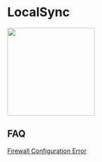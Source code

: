 # LocalSync
<a href="https://apps.microsoft.com/detail/9n3pxdfpp9tz?mode=direct">
	<img src="https://get.microsoft.com/images/en-us%20dark.svg" width="200"/>
</a>

## FAQ
[Firewall Configuration Error](.github/workflows/FirewallIssue.md)
